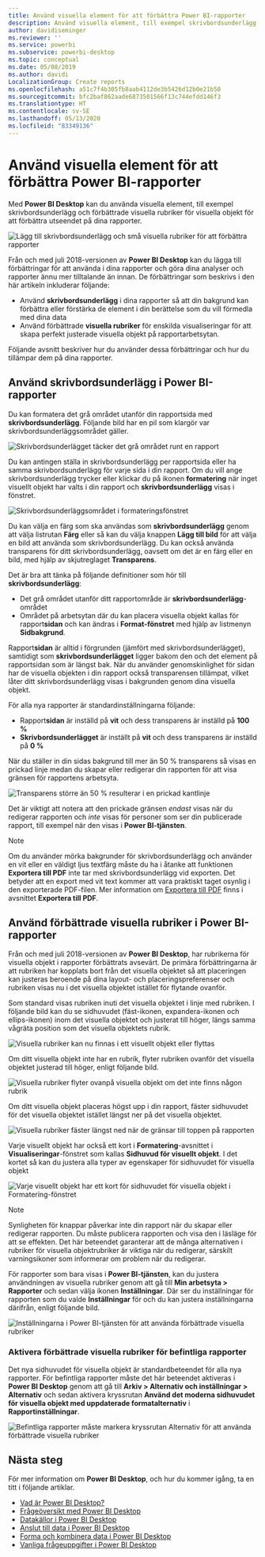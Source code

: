 ```yaml
---
title: Använd visuella element för att förbättra Power BI-rapporter
description: Använd visuella element, till exempel skrivbordsunderlägg och visuella rubriker för att förbättra rapporter
author: davidiseminger
ms.reviewer: ''
ms.service: powerbi
ms.subservice: powerbi-desktop
ms.topic: conceptual
ms.date: 05/08/2019
ms.author: davidi
LocalizationGroup: Create reports
ms.openlocfilehash: a51c7f4b305fb8aab4112de3b5426d12b0e21b50
ms.sourcegitcommit: bfc2baf862aade6873501566f13c744efdd146f3
ms.translationtype: HT
ms.contentlocale: sv-SE
ms.lasthandoff: 05/13/2020
ms.locfileid: "83349136"
---
```

# <a name="use-visual-elements-to-enhance-power-bi-reports"></a>Använd visuella element för att förbättra Power BI-rapporter

Med **Power BI Desktop** kan du använda visuella element, till exempel skrivbordsunderlägg och förbättrade visuella rubriker för visuella objekt för att förbättra utseendet på dina rapporter.

![Lägg till skrivbordsunderlägg och små visuella rubriker för att förbättra rapporter](media/desktop-visual-elements-for-reports/visual-elements-for-reports_01.png)

Från och med juli 2018-versionen av **Power BI Desktop** kan du lägga till förbättringar för att använda i dina rapporter och göra dina analyser och rapporter ännu mer tilltalande än innan. De förbättringar som beskrivs i den här artikeln inkluderar följande: 

* Använd **skrivbordsunderlägg** i dina rapporter så att din bakgrund kan förbättra eller förstärka de element i din berättelse som du vill förmedla med dina data
* Använd förbättrade **visuella rubriker** för enskilda visualiseringar för att skapa perfekt justerade visuella objekt på rapportarbetsytan. 

Följande avsnitt beskriver hur du använder dessa förbättringar och hur du tillämpar dem på dina rapporter.

## <a name="using-wallpaper-in-power-bi-reports"></a>Använd skrivbordsunderlägg i Power BI-rapporter

Du kan formatera det grå området utanför din rapportsida med **skrivbordsunderlägg**. Följande bild har en pil som klargör var skrivbordsunderläggsområdet gäller. 

![Skrivbordsunderlägget täcker det grå området runt en rapport](media/desktop-visual-elements-for-reports/visual-elements-for-reports_02.png)

Du kan antingen ställa in skrivbordsunderlägg per rapportsida eller ha samma skrivbordsunderlägg för varje sida i din rapport. Om du vill ange skrivbordsunderlägg trycker eller klickar du på ikonen **formatering** när inget visuellt objekt har valts i din rapport och **skrivbordsunderlägg** visas i fönstret.

![Skrivbordsunderläggsområdet i formateringsfönstret](media/desktop-visual-elements-for-reports/visual-elements-for-reports_03.png)

Du kan välja en färg som ska användas som **skrivbordsunderlägg** genom att välja listrutan **Färg** eller så kan du välja knappen **Lägg till bild** för att välja en bild att använda som skrivbordsunderlägg. Du kan också använda transparens för ditt skrivbordsunderlägg, oavsett om det är en färg eller en bild, med hjälp av skjutreglaget **Transparens**.

Det är bra att tänka på följande definitioner som hör till **skrivbordsunderlägg**:

* Det grå området utanför ditt rapportområde är **skrivbordsunderlägg**-området
* Området på arbetsytan där du kan placera visuella objekt kallas för rapport**sidan** och kan ändras i **Format-fönstret** med hjälp av listmenyn **Sidbakgrund**.

Rapport**sidan** är alltid i förgrunden (jämfört med skrivbordsunderlägget), samtidigt som **skrivbordsunderlägget** ligger bakom den och det element på rapportsidan som är längst bak. När du använder genomskinlighet för sidan har de visuella objekten i din rapport också transparensen tillämpat, vilket låter ditt skrivbordsunderlägg visas i bakgrunden genom dina visuella objekt.

För alla nya rapporter är standardinställningarna följande:

* Rapport**sidan** är inställd på **vit** och dess transparens är inställd på **100 %**
* **Skrivbordsunderlägget** är inställt på **vit** och dess transparens är inställd på **0 %**

När du ställer in din sidas bakgrund till mer än 50 % transparens så visas en prickad linje medan du skapar eller redigerar din rapporten för att visa gränsen för rapportens arbetsyta. 

![Transparens större än 50 % resulterar i en prickad kantlinje](media/desktop-visual-elements-for-reports/visual-elements-for-reports_04.png)

Det är viktigt att notera att den prickade gränsen *endast* visas när du redigerar rapporten och *inte* visas för personer som ser din publicerade rapport, till exempel när den visas i **Power BI-tjänsten**.

> [!NOTE]
> Om du använder mörka bakgrunder för skrivbordsunderlägg och använder en vit eller en väldigt ljus textfärg måste du ha i åtanke att funktionen **Exportera till PDF** inte tar med skrivbordsunderlägg vid exporten. Det betyder att en export med vit text kommer att vara praktiskt taget osynlig i den exporterade PDF-filen. Mer information om [Exportera till PDF](desktop-export-to-pdf.md) finns i avsnittet **Exportera till PDF**.


## <a name="using-improved-visual-headers-in-power-bi-reports"></a>Använd förbättrade visuella rubriker i Power BI-rapporter

Från och med juli 2018-versionen av **Power BI Desktop**, har rubrikerna för visuella objekt i rapporter förbättrats avsevärt. De primära förbättringarna är att rubriken har kopplats bort från det visuella objektet så att placeringen kan justeras beroende på dina layout- och placeringspreferenser och rubriken visas nu i det visuella objektet istället för flytande ovanför. 

Som standard visas rubriken inuti det visuella objektet i linje med rubriken. I följande bild kan du se sidhuvudet (fäst-ikonen, expandera-ikonen och ellips-ikonen) inom det visuella objektet och justerat till höger, längs samma vågräta position som det visuella objektets rubrik.

![Visuella rubriker kan nu finnas i ett visuellt objekt eller flyttas](media/desktop-visual-elements-for-reports/visual-elements-for-reports_05.png)

Om ditt visuella objekt inte har en rubrik, flyter rubriken ovanför det visuella objektet justerad till höger, enligt följande bild. 

![Visuella rubriker flyter ovanpå visuella objekt om det inte finns någon rubrik](media/desktop-visual-elements-for-reports/visual-elements-for-reports_07.png)

Om ditt visuella objekt placeras högst upp i din rapport, fäster sidhuvudet för det visuella objektet istället längst ner på det visuella objektet. 

![Visuella rubriker fäster längst ned när de gränsar till toppen på rapporten](media/desktop-visual-elements-for-reports/visual-elements-for-reports_08.png)

Varje visuellt objekt har också ett kort i **Formatering**-avsnittet i **Visualiseringar**-fönstret som kallas **Sidhuvud för visuellt objekt**. I det kortet så kan du justera alla typer av egenskaper för sidhuvudet för visuella objekt

![Varje visuellt objekt har ett kort för sidhuvudet för visuella objekt i Formatering-fönstret](media/desktop-visual-elements-for-reports/visual-elements-for-reports_09.png)

> [!NOTE]
> Synligheten för knappar påverkar inte din rapport när du skapar eller redigerar rapporten. Du måste publicera rapporten och visa den i läsläge för att se effekten. Det här beteendet garanterar att de många alternativen i rubriker för visuella objektrubriker är viktiga när du redigerar, särskilt varningsikoner som informerar om problem när du redigerar.

För rapporter som bara visas i **Power BI-tjänsten**, kan du justera användningen av visuella rubriker genom att gå till **Min arbetsyta > Rapporter** och sedan välja ikonen **Inställningar**. Där ser du inställningar för rapporten som du valde **Inställningar** för och du kan justera inställningarna därifrån, enligt följande bild.

![Inställningarna i Power BI-tjänsten för att använda förbättrade visuella rubriker](media/desktop-visual-elements-for-reports/visual-elements-for-reports_10.png)

### <a name="enabling-improved-visual-headers-for-existing-reports"></a>Aktivera förbättrade visuella rubriker för befintliga rapporter

Det nya sidhuvudet för visuella objekt är standardbeteendet för alla nya rapporter. För befintliga rapporter måste det här beteendet aktiveras i **Power BI Desktop** genom att gå till **Arkiv > Alternativ och inställningar > Alternativ** och sedan aktivera kryssrutan **Använd det moderna sidhuvudet för visuella objekt med uppdaterade formatalternativ** i **Rapportinställningar**.

![Befintliga rapporter måste markera kryssrutan Alternativ för att använda förbättrade visuella rubriker](media/desktop-visual-elements-for-reports/visual-elements-for-reports_06.png)


## <a name="next-steps"></a>Nästa steg
För mer information om **Power BI Desktop**, och hur du kommer igång, ta en titt i följande artiklar.

* [Vad är Power BI Desktop?](../fundamentals/desktop-what-is-desktop.md)
* [Frågeöversikt med Power BI Desktop](../transform-model/desktop-query-overview.md)
* [Datakällor i Power BI Desktop](../connect-data/desktop-data-sources.md)
* [Anslut till data i Power BI Desktop](../connect-data/desktop-connect-to-data.md)
* [Forma och kombinera data i Power BI Desktop](../connect-data/desktop-shape-and-combine-data.md)
* [Vanliga frågeuppgifter i Power BI Desktop](../transform-model/desktop-common-query-tasks.md)   
